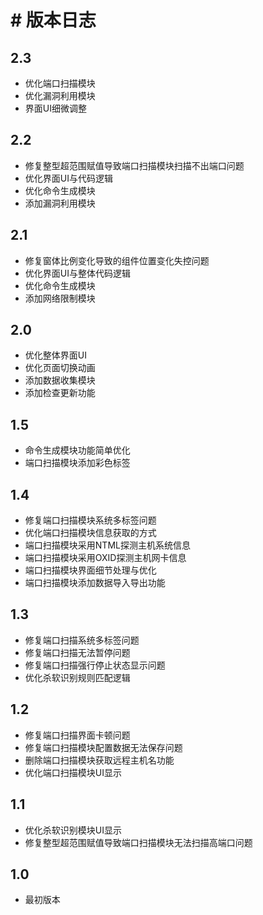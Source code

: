 # # 版本日志
## 2.3
- 优化端口扫描模块
- 优化漏洞利用模块
- 界面UI细微调整

## 2.2
- 修复整型超范围赋值导致端口扫描模块扫描不出端口问题
- 优化界面UI与代码逻辑
- 优化命令生成模块
- 添加漏洞利用模块

## 2.1
- 修复窗体比例变化导致的组件位置变化失控问题
- 优化界面UI与整体代码逻辑
- 优化命令生成模块
- 添加网络限制模块

## 2.0
- 优化整体界面UI
- 优化页面切换动画
- 添加数据收集模块
- 添加检查更新功能

## 1.5
- 命令生成模块功能简单优化
- 端口扫描模块添加彩色标签

## 1.4
- 修复端口扫描模块系统多标签问题
- 优化端口扫描模块信息获取的方式
- 端口扫描模块采用NTML探测主机系统信息
- 端口扫描模块采用OXID探测主机网卡信息
- 端口扫描模块界面细节处理与优化
- 端口扫描模块添加数据导入导出功能

## 1.3
- 修复端口扫描系统多标签问题
- 修复端口扫描无法暂停问题
- 修复端口扫描强行停止状态显示问题
- 优化杀软识别规则匹配逻辑

## 1.2
- 修复端口扫描界面卡顿问题
- 修复端口扫描模块配置数据无法保存问题
- 删除端口扫描模块获取远程主机名功能
- 优化端口扫描模块UI显示

## 1.1
- 优化杀软识别模块UI显示
- 修复整型超范围赋值导致端口扫描模块无法扫描高端口问题

## 1.0
- 最初版本
